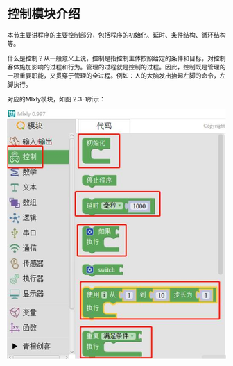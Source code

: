 # 控制模块介绍

本节主要讲程序的主要控制部分，包括程序的初始化、延时、条件结构、循环结构等。

什么是控制？从一般意义上说，控制是指控制主体按照给定的条件和目标，对控制客体施加影响的过程和行为。管理的过程就是控制的过程。因此，控制既是管理的一项重要职能，又贯穿于管理的全过程。例如：人的大脑发出抬起左脚的命令，左脚执行。

对应的MIxly模块，如图 2.3-1所示：

![&#x56FE;2.3-1](../../../.gitbook/assets/image092.jpg)

